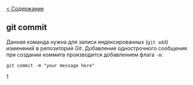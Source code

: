 [< Содержание](./readme.md)

## git commit

Данная команда нужна для записи индексированных (`git add`) изменений в репозиторий _Git_. Добавление однострочного сообщения при создании коммита производится добавлением флага `-m`:
```bash=
git commit -m "your message here"
``` 
1